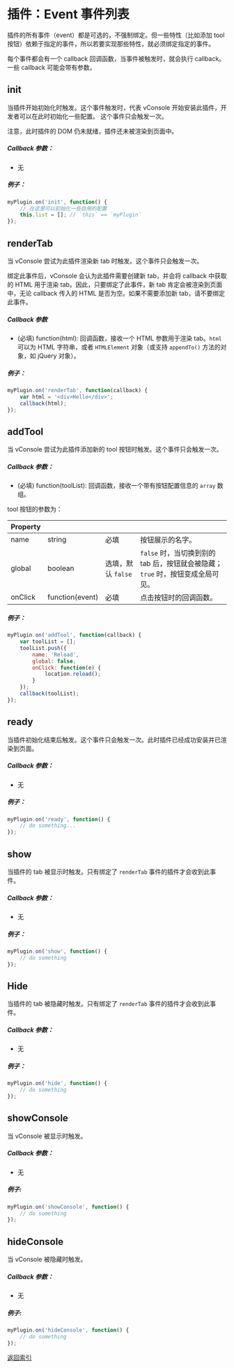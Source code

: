 插件：Event 事件列表
==============================

插件的所有事件（event）都是可选的，不强制绑定。但一些特性（比如添加 tool 按钮）依赖于指定的事件，所以若要实现那些特性，就必须绑定指定的事件。

每个事件都会有一个 callback 回调函数，当事件被触发时，就会执行 callback。一些 callback 可能会带有参数。



## init

当插件开始初始化时触发。这个事件触发时，代表 vConsole 开始安装此插件，开发者可以在此时初始化一些配置。
这个事件只会触发一次。

注意，此时插件的 DOM 仍未就绪，插件还未被渲染到页面中。

##### Callback 参数：
- 无

##### 例子：
```javascript
myPlugin.on('init', function() {
	// 在这里可以初始化一些自用的配置
	this.list = []; // `this` == `myPlugin`
});
```


## renderTab

当 vConsole 尝试为此插件渲染新 tab 时触发。这个事件只会触发一次。

绑定此事件后，vConsole 会认为此插件需要创建新 tab，并会将 callback 中获取的 HTML 用于渲染 tab。因此，只要绑定了此事件，新 tab 肯定会被渲染到页面中，无论 callback 传入的 HTML 是否为空。如果不需要添加新 tab，请不要绑定此事件。

##### Callback 参数
- (必填) function(html): 回调函数，接收一个 HTML 参数用于渲染 tab。`html` 可以为 HTML 字符串，或者 `HTMLElement` 对象（或支持 `appendTo()` 方法的对象，如 jQuery 对象）。

##### 例子：

```javascript
myPlugin.on('renderTab', function(callback) {
	var html = '<div>Hello</div>';
	callback(html);
});
```


## addTool

当 vConsole 尝试为此插件添加新的 tool 按钮时触发。这个事件只会触发一次。

##### Callback 参数：

- (必填) function(toolList): 回调函数，接收一个带有按钮配置信息的 `array` 数组。

tool 按钮的参数为：

Property | | | |
------- | ------- | ------- | -------
name | string | 必填 | 按钮展示的名字。
global | boolean | 选填，默认 `false` | `false` 时，当切换到别的 tab 后，按钮就会被隐藏；`true` 时，按钮变成全局可见。
onClick | function(event) | 必填 | 点击按钮时的回调函数。

##### 例子：

```javascript
myPlugin.on('addTool', function(callback) {
	var toolList = [];
	toolList.push({
		name: 'Reload',
		global: false,
		onClick: function(e) {
			location.reload();
		}
	});
	callback(toolList);
});
```


## ready

当插件初始化结束后触发。这个事件只会触发一次。此时插件已经成功安装并已渲染到页面。

##### Callback 参数：

- 无

##### 例子：

```javascript
myPlugin.on('ready', function() {
	// do something...
});
```


## show

当插件的 tab 被显示时触发。只有绑定了 `renderTab` 事件的插件才会收到此事件。

##### Callback 参数：

- 无

##### 例子：

```javascript
myPlugin.on('show', function() {
	// do something
});
```


## Hide

当插件的 tab 被隐藏时触发。只有绑定了 `renderTab` 事件的插件才会收到此事件。

##### Callback 参数：

- 无

##### 例子：

```javascript
myPlugin.on('hide', function() {
	// do something
});
```


## showConsole

当 vConsole 被显示时触发。

##### Callback 参数：

- 无

##### 例子:

```javascript
myPlugin.on('showConsole', function() {
	// do something
});
```


## hideConsole

当 vConsole 被隐藏时触发。

##### Callback 参数：

- 无

##### 例子:

```javascript
myPlugin.on('hideConsole', function() {
	// do something
});
```


[返回索引](./a_doc_index_CN.md)
